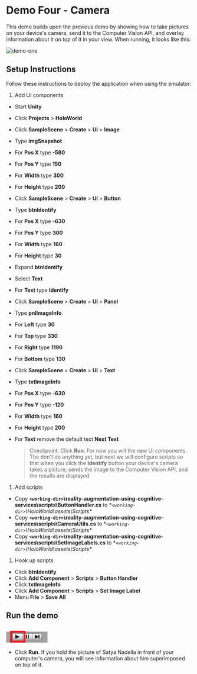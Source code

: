 # Demo Four - Camera

This demo builds upon the previous demo by showing how to take pictures on your device's camera, send it to the Computer Vision API, and overlay information about it on top of it in your view. When running, it looks like this:

![demo-one](https://github.com/Microsoft/reality-augmentation-using-cognitive-services/blob/master/setup/images/demo-1-running.png)

## Setup Instructions

Follow these instructions to deploy the application when using the emulator:

1. Add UI components

- Start **Unity**
- Click **Projects** > **HoloWorld**
- Click **SampleScene** > **Create** > **UI** > **Image**
- Type **imgSnapshot**
- For **Pos X** type **-580**
- For **Pos Y** type **150**
- For **Width** type **300**
- For **Height** type **200**
- Click **SampleScene** > **Create** > **UI** > **Button**
- Type **btnIdentify**
- For **Pos X** type **-630**
- For **Pos Y** type **300**
- For **Width** type **160**
- For **Height** type **30**
- Expand **btnIdentify**
- Select **Text**
- For **Text** type **Identify**
- Click **SampleScene** > **Create** > **UI** > **Panel**
- Type **pnlImageInfo**
- For **Left** type **30**
- For **Top** type **330**
- For **Right** type **1190**
- For **Bottom** type **130**
- Click **SampleScene** > **Create** > **UI** > **Text**
- Type **txtImageInfo**
- For **Pos X** type **-630**
- For **Pos Y** type **-120**
- For **Width** type **160**
- For **Height** type **200**
- For **Text** remove the default text **Next Text**

  > Checkpoint: Click **Run**. For now you will the new UI components. The don't do anything yet, but next we will configure scripts so that when you click the **Identify** button your device's camera takes a picture, sends the image to the Computer Vision API, and the results are displayed.

1. Add scripts
- Copy **`<working-dir>`\reality-augmentation-using-cognitive-services\scripts\ButtonHandler.cs** to **`<working-dir>`\HoloWorld\assets\Scripts\**
- Copy **`<working-dir>`\reality-augmentation-using-cognitive-services\scripts\CameraUtils.cs** to **`<working-dir>`\HoloWorld\assets\Scripts\**
- Copy **`<working-dir>`\reality-augmentation-using-cognitive-services\scripts\SetImageLabels.cs** to **`<working-dir>`\HoloWorld\assets\Scripts\**

1. Hook up scripts

- Click **btnIdentify**
- Click **Add Component** > **Scripts** > **Button Handler**
- Click **txtImageInfo**
- Click **Add Component** > **Scripts** > **Set Image Label**
- Menu **File** > **Save All**

## Run the demo

  ![play](setup/play-labelled-resized-66.png)

  - Click **Run**. If you hold the picture of Satya Nadella in front of your computer's camera, you will see information about him superimposed on top of it.
